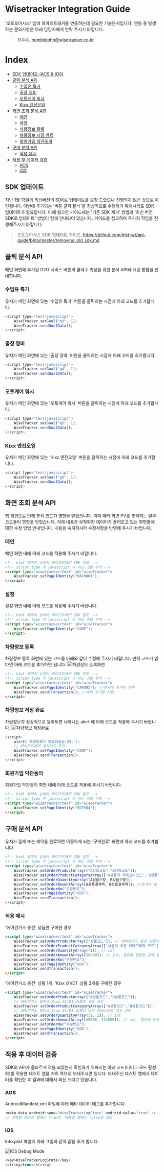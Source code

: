 # Wisetracker Integration Guide
'오토오아시스' 앱에 와이즈트래커를 연동하는데 필요한 기술문서입니다. 연동 중 발생하는 문의사항은 아래 담당자에게 연락 주시기 바랍니다.

> 정주온, humblejohn@wisetracker.co.kr



# Index

* [SDK 업데이트 (AOS & iOS)](./auto_oasis.md#SDK-업데이트)
* [클릭 분석 API](./auto_oasis.md#클릭-분석-API)
	* [수입유 특가](./auto_oasis.md#수입유-특가)
	* [출장 정비](./auto_oasis.md#출장-정비)
	* [오토케어 워시](./auto_oasis.md#오토케어-워시)
	* [Kixx 엔진오일](./auto_oasis.md#Kixx-엔진오일)
* [화면 조회 분석 API](./auto_oasis.md#화면-조회-분석-API)
	* [메인](./auto_oasis.md#메인)
	* [설정](./auto_oasis.md#설정)
	* [차량정보 등록](./auto_oasis.md#차량정보-등록)
	* [차량정보 저장 완료](./auto_oasis.md#차량정보-저장-완료)
	* [회원가입 약관동의](./auto_oasis.md#회원가입-약관동의)
* [구매 분석 API](./auto_oasis.md#구매-분석-API)
	* [적용 예시](./auto_oasis.md#적용-예시)
* [적용 후 데이터 검증](./auto_oasis.md#적용-후-데이터-검증)
	* [AOS](./auto_oasis.md#AOS)
	* [iOS](./auto_oasis.md#iOS)



## SDK 업데이트

지난 1월 13일에 최신버전의 SDK로 업데이트를 요청 드렸으나 진행되지 않은 것으로 확인됩니다. 이번에 추가되는 '버튼 클릭 분석'을 정상적으로 수행하기 위해서라도 SDK 업데이트가 필요합니다. 아래 링크한 가이드에는 '기존 SDK 제거' 방법과 '최신 버전 SDK로 업데이트' 방법이 함께 안내되어 있습니다. 가이드를 참고하여 두가지 작업을 진행해주시기 바랍니다.

> 오토오아시스 SDK 업데이트 가이드, https://github.com/mkt-wt/api-guide/blob/master/removing_old_sdk.md



## 클릭 분석 API

메인 화면에 추가된 O2O 서비스 버튼의 클릭수 측정을 위한 분석 API와 태깅 방법을 안내합니다.



### 수입유 특가

유저가 메인 화면에 있는 '수입유 특가' 버튼을 클릭하는 시점에 아래 코드를 추가합니다.
``` javascript
<script type="text/javascript">
	WiseTracker.setGoal("g3", 1);
	WiseTracker.sendGoalData();
</script>
```



### 출장 정비

유저가 메인 화면에 있는 '출장 정비' 버튼을 클릭하는 시점에 아래 코드를 추가합니다.
``` javascript
<script type="text/javascript">
	WiseTracker.setGoal("g4", 1);
	WiseTracker.sendGoalData();
</script>
```



### 오토케어 워시

유저가 메인 화면에 있는 '오토케어 워시' 버튼을 클릭하는 시점에 아래 코드를 추가합니다.
``` javascript
<script type="text/javascript">
	WiseTracker.setGoal("g5", 1);
	WiseTracker.sendGoalData();
</script>
```



### Kixx 엔진오일

유저가 메인 화면에 있는 'Kixx 엔진오일' 버튼을 클릭하는 시점에 아래 코드를 추가합니다.
``` javascript
<script type="text/javascript">
	WiseTracker.setGoal("g6", 1);
	WiseTracker.sendGoalData();
</script>
```



## 화면 조회 분석 API

앱 개편으로 인해 분석 코드가 영향을 받았습니다. 이에 따라 화면 PV를 분석하는 일부 코드들이 영향을 받았습니다. 아래 내용은 부정확한 데이터가 들어오고 있는 화면들에 대한 수정 방법 안내입니다. 내용을 숙지하시어 수정사항을 반영해 주시기 바랍니다.



### 메인

메인 화면 내에 아래 코드를 적용해 주시기 바랍니다.
``` html
<!-- html 페이지 상에서 와이즈트래커 SDK 참조 -->
<!-- script type 이 javascript 가 아닌 것을 주의 -->
<script type="wisetracker/text" id="wiseTracker">
	WiseTracker.setPageIdentity("MAIN001");
</script>
```



### 설정

설정 화면 내에 아래 코드를 적용해 주시기 바랍니다.
``` html
<!-- html 페이지 상에서 와이즈트래커 SDK 참조 -->
<!-- script type 이 javascript 가 아닌 것을 주의 -->
<script type="wisetracker/text" id="wiseTracker">
	WiseTracker.setPageIdentity("CONF");
</script>
```



### 차량정보 등록

차량정보 등록 화면에 있는 코드를 아래와 같이 수정해 주시기 바랍니다. 만약 코드가 없다면 아래 코드를 추가하면 됩니다.
![차량정보 등록화면](http://www.wisetracker.co.kr/wp-content/uploads/2020/03/ao001.jpg)
``` html
<!-- html 페이지 상에서 와이즈트래커 SDK 참조 -->
<!-- script type 이 javascript 가 아닌 것을 주의 -->
<script type="wisetracker/text" id="wiseTracker">
	WiseTracker.setPageIdentity("CAR002"); //과거에 추가된 부분
	WiseTracker.sendTransaction(); //새로 추가할 라인
</script>
```



### 차량정보 저장 완료

차량정보가 정상적으로 등록되면 나타나는 alert 에 아래 코드를 적용해 주시기 바랍니다.
![자량정보 저장완료](http://www.wisetracker.co.kr/wp-content/uploads/2020/03/ao003.jpg)

``` javascript
<script>
	alert('차량등록이 완료되었습니다.');
	// 와이즈트래커 분석코드 추가
	WiseTracker.setPageIdentity("CONF");
	WiseTracker.sendTransaction();
</script>
```



### 회원가입 약관동의

회원가입 약관동의 화면 내에 아래 코드를 적용해 주시기 바랍니다.
``` html
<!-- html 페이지 상에서 와이즈트래커 SDK 참조 -->
<!-- script type 이 javascript 가 아닌 것을 주의 -->
<script type="wisetracker/text" id="wiseTracker">
	WiseTracker.setPageIdentity("RGF004");
</script>
```



## 구매 분석 API

유저가 결제 또는 예약을 완료하면 이동하게 되는 '구매완료' 화면에 아래 코드를 추가합니다.

``` html
<!-- html 페이지 상에서 와이즈트래커 SDK 참조 -->
<!-- script type 이 javascript 가 아닌 것을 주의 -->
<script type="wisetracker/text" id="wiseTracker">
	WiseTracker.setOrderProductArray(["A상품코드","B상품코드"]);
	WiseTracker.setOrderProductCategoryArray(["A상품의 카테고리코드","B상품의 카테고리코드"]);
	WiseTracker.setOrderQuantityArray([A상품수량, B상품수량]);
	WiseTracker.setOrderAmountArray([A상품결제액, B상품결제액]); //유저의 실 결제액 입력 (할인을 반영한 금액)
	WiseTracker.setOrderNo("주문번호");
	WiseTracker.setPageIdentity("ODR");
	WiseTracker.sendTransaction();
</script>
```



### 적용 예시

'에어컨가스 충전' 상품만 구매한 경우

``` html
<script type="wisetracker/text" id="wiseTracker">
	WiseTracker.setOrderProductArray(["상품코드"]); // 에어컨가스 충전 상품의 고유 코드
	WiseTracker.setOrderProductCategoryArray(["상품이 속한 카테고리의 코드"]); // 에어컨가스 충전 상품이 속한 카테고리의 코유코드
	WiseTracker.setOrderQuantityArray([1]); // int
	WiseTracker.setOrderAmountArray([55000]); // int, 할인을 반영한 금액 입력
	WiseTracker.setOrderNo("주문번호");
	WiseTracker.setPageIdentity("ODR");
	WiseTracker.sendTransaction();
</script>
```

'에어컨가스 충전' 상품 1개,  'Kixx G1/D1' 상품 2개를 구매한 경우
``` html
<script type="wisetracker/text" id="wiseTracker">
	WiseTracker.setOrderProductArray(["A상품코드","B상품코드"]);
	// 에어컨가스 충전과 Kixx G1/D1 상품의 고유 코드
	WiseTracker.setOrderProductCategoryArray(["A상품코드","B상품코드"]);
	// 에어컨가스 충전과 Kixx G1/D1 상품이 속한 카테고리의 고유 코드
	WiseTracker.setOrderQuantityArray([1, 2]); // int
	WiseTracker.setOrderAmountArray([55000, 133850]); // int, 할인을 반영한 금액 입력
	WiseTracker.setOrderNo("주문번호");
	WiseTracker.setPageIdentity("ODR");
	WiseTracker.sendTransaction();
</script>
```



## 적용 후 데이터 검증

SDK와 API가 올바르게 적용 되었는지 확인하기 위해서는 아래 코드(디버그 모드 활성화)를 적용한 테스트 앱을 저희 쪽으로 보내주시면 됩니다. 보내주신 테스트 앱에서 데이터를 확인한 후 결과에 대해서 회신 드리고 있습니다.



### AOS

AndroidManifest.xml 파일에 아래 메타 데이터 태그를 추가합니다.
``` java
<meta-data android:name="WiseTrackerLogState" android:value="true" />
// 개발용 테스트 앱에는 true로, 배포용 앱에는 false로 설정
```



### iOS

Info.plist 파일에 아래 그림과 같이 값을 추가 합니다.

![iOS Debug Mode](http://www.wisetracker.co.kr/wp-content/uploads/2019/05/ios-debug.png)

``` swift
<key>WiseTrackerLogState</key>
<string>true</string>
```
